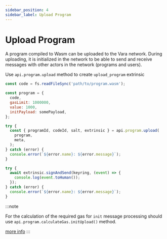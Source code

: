 ```yaml
---
sidebar_position: 4
sidebar_label: Upload Program
---
```


# Upload Program

A program compiled to Wasm can be uploaded to the Vara network. During uploading, it is initialized in the network to be able to send and receive messages with other actors in the network (programs and users).

Use `api.program.upload` method to create `upload_program` extrinsic

```javascript
const code = fs.readFileSync('path/to/program.wasm');

const program = {
  code,
  gasLimit: 1000000,
  value: 1000,
  initPayload: somePayload,
};

try {
  const { programId, codeId, salt, extrinsic } = api.program.upload(
    program,
    meta,
  );
} catch (error) {
  console.error(`${error.name}: ${error.message}`);
}

try {
  await extrinsic.signAndSend(keyring, (event) => {
    console.log(event.toHuman());
  });
} catch (error) {
  console.error(`${error.name}: ${error.message}`);
}
```

:::note

For the calculation of the required gas for `init` message processing should use `api.program.calculateGas.initUpload()` method.

[more info](/docs/api/calculate-gas)
:::
